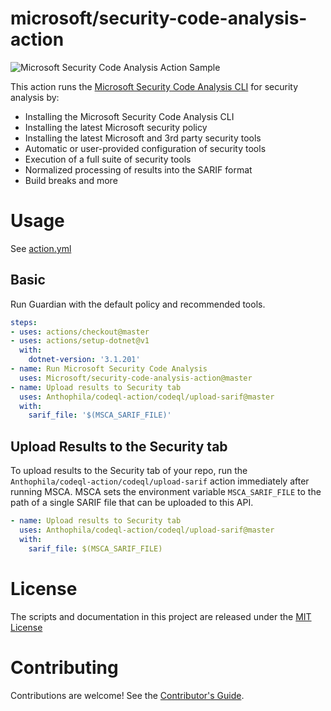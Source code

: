 # microsoft/security-code-analysis-action

![Microsoft Security Code Analysis Action Sample](https://github.com/microsoft/security-code-analysis-action/workflows/Microsoft%20Security%20Code%20Analysis%20Action%20Sample/badge.svg)

This action runs the [Microsoft Security Code Analysis  CLI](https://aka.ms/mscadocs) for security analysis by:

* Installing the Microsoft Security Code Analysis CLI
* Installing the latest Microsoft security policy
* Installing the latest Microsoft and 3rd party security tools
* Automatic or user-provided configuration of security tools
* Execution of a full suite of security tools
* Normalized processing of results into the SARIF format
* Build breaks and more

# Usage

See [action.yml](action.yml)

## Basic

Run Guardian with the default policy and recommended tools.

```yaml
steps:
- uses: actions/checkout@master
- uses: actions/setup-dotnet@v1
  with:
    dotnet-version: '3.1.201'
- name: Run Microsoft Security Code Analysis
  uses: Microsoft/security-code-analysis-action@master
- name: Upload results to Security tab
  uses: Anthophila/codeql-action/codeql/upload-sarif@master
  with:
    sarif_file: '$(MSCA_SARIF_FILE)'
```

## Upload Results to the Security tab

To upload results to the Security tab of your repo, run the `Anthophila/codeql-action/codeql/upload-sarif` action immediately after running MSCA. MSCA sets the environment variable `MSCA_SARIF_FILE` to the path of a single SARIF file that can be uploaded to this API.

```yaml
- name: Upload results to Security tab
  uses: Anthophila/codeql-action/codeql/upload-sarif@master
  with:
    sarif_file: $(MSCA_SARIF_FILE)
```

# License

The scripts and documentation in this project are released under the [MIT License](LICENSE)

# Contributing

Contributions are welcome! See the [Contributor's Guide](docs/contributors.md).
